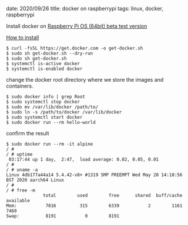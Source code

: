 date: 2020/09/26
title: docker on raspberrypi
tags: linux, docker, raspberrypi

Install docker on [Raspberry Pi OS (64bit) beta test version](https://www.raspberrypi.org/forums/viewtopic.php?f=117&t=275370)

[How to install](https://docs.docker.com/engine/install/debian/)

	$ curl -fsSL https://get.docker.com -o get-docker.sh
	$ sudo sh get-docker.sh --dry-run
	$ sudo sh get-docker.sh
	$ systemctl is-active docker
	$ systemctl is-enabled docker

change the docker root directory where we store the images and containers.

	$ sudo docker info | grep Root
	$ sudo systemctl stop docker
	$ sudo mv /var/lib/docker /path/to/
	$ sudo ln -s /path/to/docker /var/lib/docker
	$ sudo systemctl start docker
	$ sudo docker run --rm hello-world

confirm the result

	$ sudo docker run --rm -it alpine
	/ #
	/ # uptime
	 03:17:44 up 1 day,  2:47,  load average: 0.02, 0.05, 0.01
	/ #
	/ # uname -a
	Linux 4db177a44a14 5.4.42-v8+ #1319 SMP PREEMPT Wed May 20 14:18:56 BST 2020 aarch64 Linux
	/ #
	/ # free -m
	              total        used        free      shared  buff/cache   available
	Mem:           7816         315        6339           2        1161        7460
	Swap:          8191           0        8191

